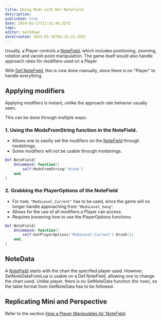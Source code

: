 ```yaml
---
title: Doing Mods with Def.NoteField
description: 
published: true
date: 2024-05-17T21:32:48.537Z
tags: 
editor: markdown
dateCreated: 2023-05-16T06:15:23.169Z
---
```


Usually, a Player controls a [NoteField](/en/dev/actors/actortypes/notefield/), which includes positioning, zooming, rotation and vanish point manipulation. The game itself would also handle approach rates for modifiers used on a Player.

With [Def.NoteField](/en/dev/actors/actortypes/notefield/), this is now done manually, since there is no "Player" to handle everything.

## Applying modifiers

Applying modifiers is instant, unlike the approach rate behavior usually seen.

This can be done through multiple ways:

### 1. Using the ModsFromString function in the NoteField.
- Allows one to easilly set the modifiers on the [NoteField](/en/dev/actors/actortypes/notefield/_index) through modstrings.
- Some modifiers will not be usable through modstrings.

```lua
Def.NoteField{
	OnCommand= function()
		self:ModsFromString('drunk')
	end,
}
```

### 2. Grabbing the PlayerOptions of the NoteField
- For now, `"ModsLevel_Current"` has to be used, since the game will no longer handle approaching from `"ModsLevel_Song"`.
- Allows for the use of all modifiers a Player can access.
- Requires knowning how to use the PlayerOptions functions.

```lua
Def.NoteField{
	OnCommand= function()
		self:GetPlayerOptions('ModsLevel_Current'):Drunk(1)
	end,
}
```

## NoteData

A [NoteField](/en/dev/actors/actortypes/notefield/) starts with the chart the specified player used. However, SetNoteDataFromLua is usable on a Def.NoteField, allowing one to change the chart used. Unlike player, there is no SetNoteData function (for now), so the table format from GetNoteData has to be followed.

## Replicating Mini and Perspective

Refer to the section [How a Player Manipulates its' NoteField](/en/dev/actors/actortypes/notefield/NoteField-PlayerManipulation).
